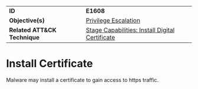 |||
|---|---|
|**ID**|**E1608**|
|**Objective(s)**|[Privilege Escalation](../privilege-escalation)|
|**Related ATT&CK Technique**|[Stage Capabilities: Install Digital Certificate](https://attack.mitre.org/techniques/T1608/003/)|


Install Certificate
==============
Malware may install a certificate to gain access to https traffic. 
